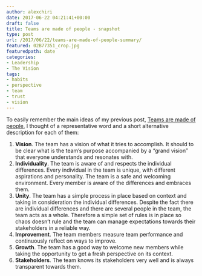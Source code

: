 ```yaml
---
author: alexchiri
date: 2017-06-22 04:21:41+00:00
draft: false
title: Teams are made of people - snapshot
type: post
url: /2017/06/22/teams-are-made-of-people-summary/
featured: 02B77351_crop.jpg
featuredpath: date
categories:
- Leadership
- The Vision
tags:
- habits
- perspective
- team
- trust
- vision
---
```


To easily remember the main ideas of my previous post, [Teams are made of people](https://alexchiri.com/2017/05/22/teams-are-made-of-people/), I thought of a representative word and a short alternative description for each of them:

 1. **Vision**. The team has a vision of what it tries to accomplish. It should to be clear what is the team’s purpose accompanied by a “grand vision” that everyone understands and resonates with.
 2. **Individuality**. The team is aware of and respects the individual differences. Every individual in the team is unique, with different aspirations and personality. The team is a safe and welcoming environment. Every member is aware of the differences and embraces them.
 3. **Unity**. The team has a simple process in place based on context and taking in consideration the individual differences. Despite the fact there are individual differences and there are several people in the team, the team acts as a whole. Therefore a simple set of rules is in place so chaos doesn’t rule and the team can manage expectations towards their stakeholders in a reliable way.
 4. **Improvement**. The team members measure team performance and continuously reflect on ways to improve.
 5. **Growth**. The team has a good way to welcome new members while taking the opportunity to get a fresh perspective on its context.
 6. **Stakeholders**. The team knows its stakeholders very well and is always transparent towards them.

